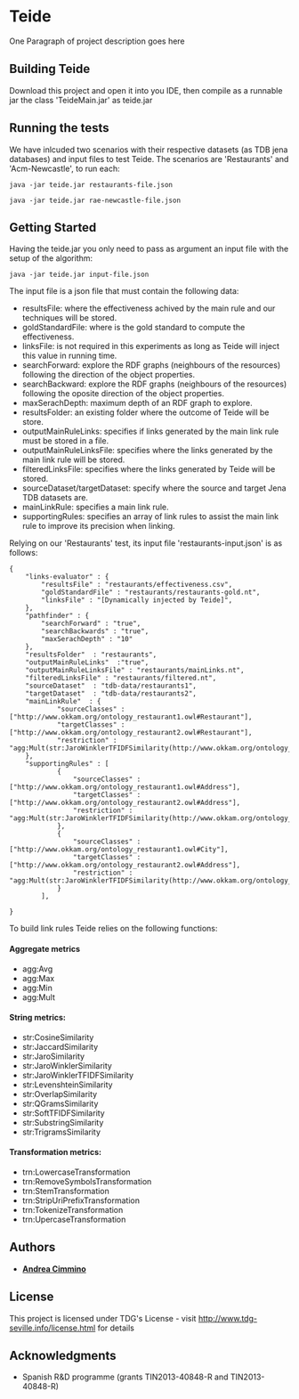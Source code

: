 # Teide

One Paragraph of project description goes here

## Building Teide 

Download this project and open it  into you IDE, then compile as a runnable jar the class 'TeideMain.jar' as teide.jar

## Running the tests

We have inlcuded two scenarios with their respective datasets (as TDB jena databases) and input files to test Teide. The scenarios are 'Restaurants' and 'Acm-Newcastle', to run each:

```
java -jar teide.jar restaurants-file.json
```

```
java -jar teide.jar rae-newcastle-file.json
```

## Getting Started

Having the teide.jar you only need to pass as argument an input file with the setup of the algorithm:

```
java -jar teide.jar input-file.json
```


The input file is a json file that must contain the following data:
 * resultsFile: where the effectiveness achived by the main rule and our techniques will be stored.
 * goldStandardFile: where is the gold standard to compute the effectiveness.
 * linksFile: is not required in this experiments as long as Teide will inject this value in running time.
 * searchForward: explore the RDF graphs (neighbours of the resources) following the direction of the object properties.
 * searchBackward: explore the RDF graphs (neighbours of the resources) following the oposite direction of the object properties.
 * maxSerachDepth: maximum depth of an RDF graph to explore.
 * resultsFolder: an existing folder where the outcome of Teide will be store.
 * outputMainRuleLinks: specifies if links generated by the main link rule must be stored in a file.
 * outputMainRuleLinksFile: specifies where the links generated by the main link rule will be stored.
 * filteredLinksFile: specifies where the links generated by Teide will be stored.
 * sourceDataset/targetDataset: specify where the source and target Jena TDB datasets are.
 * mainLinkRule: specifies a main link rule.
 * supportingRules: specifies an array of link rules to assist the main link rule to improve its precision when linking.

Relying on our 'Restaurants' test, its input file 'restaurants-input.json' is as follows:

```
{
	"links-evaluator" : {
		"resultsFile" : "restaurants/effectiveness.csv",
		"goldStandardFile" : "restaurants/restaurants-gold.nt",
		"linksFile" : "[Dynamically injected by Teide]",
	},
	"pathfinder" : {
		"searchForward" : "true",
		"searchBackwards" : "true",
		"maxSerachDepth" : "10"
	},
	"resultsFolder"  : "restaurants",
	"outputMainRuleLinks"  :"true",
	"outputMainRuleLinksFile" : "restaurants/mainLinks.nt",
	"filteredLinksFile" : "restaurants/filtered.nt",
	"sourceDataset"  : "tdb-data/restaurants1",
	"targetDataset"  : "tdb-data/restaurants2",
	"mainLinkRule"  : {
			"sourceClasses" : ["http://www.okkam.org/ontology_restaurant1.owl#Restaurant"],
			"targetClasses" : ["http://www.okkam.org/ontology_restaurant2.owl#Restaurant"],
			"restriction" : "agg:Mult(str:JaroWinklerTFIDFSimilarity(http://www.okkam.org/ontology_restaurant1.owl#name,http://www.okkam.org/ontology_restaurant2.owl#name,0.8),0.62)"
	},
	"supportingRules" : [
			{
				"sourceClasses" : ["http://www.okkam.org/ontology_restaurant1.owl#Address"],
				"targetClasses" : ["http://www.okkam.org/ontology_restaurant2.owl#Address"],
				"restriction" : "agg:Mult(str:JaroWinklerTFIDFSimilarity(http://www.okkam.org/ontology_restaurant1.owl#street,http://www.okkam.org/ontology_restaurant2.owl#street,0.8),0.62)"
			},
			{
				"sourceClasses" : ["http://www.okkam.org/ontology_restaurant1.owl#City"],
				"targetClasses" : ["http://www.okkam.org/ontology_restaurant2.owl#Address"],
				"restriction" : "agg:Mult(str:JaroWinklerTFIDFSimilarity(http://www.okkam.org/ontology_restaurant1.owl#name,http://www.okkam.org/ontology_restaurant2.owl#city,0.8),0.62)"
			}
		],
 
}
```

To build link rules Teide relies on the following functions:

#### Aggregate metrics
 * agg:Avg
 * agg:Max
 * agg:Min
 * agg:Mult

#### String metrics:
 * str:CosineSimilarity
 * str:JaccardSimilarity
 * str:JaroSimilarity
 * str:JaroWinklerSimilarity
 * str:JaroWinklerTFIDFSimilarity
 * str:LevenshteinSimilarity
 * str:OverlapSimilarity
 * str:QGramsSimilarity
 * str:SoftTFIDFSimilarity
 * str:SubstringSimilarity
 * str:TrigramsSimilarity

#### Transformation metrics:
 * trn:LowercaseTransformation
 * trn:RemoveSymbolsTransformation
 * trn:StemTransformation
 * trn:StripUriPrefixTransformation
 * trn:TokenizeTransformation
 * trn:UpercaseTransformation





## Authors
 * **[Andrea Cimmino](http://www.tdg-seville.info/acimmino/Home)**

## License

This project is licensed under TDG's License - visit http://www.tdg-seville.info/license.html for details

## Acknowledgments
 * Spanish R&D programme (grants TIN2013-40848-R and TIN2013-40848-R)
